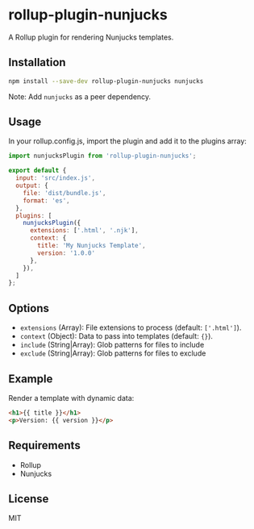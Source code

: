 # rollup-plugin-nunjucks

A Rollup plugin for rendering Nunjucks templates.

## Installation

```bash
npm install --save-dev rollup-plugin-nunjucks nunjucks
```

Note: Add `nunjucks` as a peer dependency.

## Usage

In your rollup.config.js, import the plugin and add it to the plugins array:

```javascript
import nunjucksPlugin from 'rollup-plugin-nunjucks';

export default {
  input: 'src/index.js',
  output: {
    file: 'dist/bundle.js',
    format: 'es',
  },
  plugins: [
    nunjucksPlugin({
      extensions: ['.html', '.njk'],
      context: {
        title: 'My Nunjucks Template',
        version: '1.0.0'
      },
    }),
  ]
};
```

## Options

- `extensions` (Array): File extensions to process (default: `['.html']`).
- `context` (Object): Data to pass into templates (default: `{}`).
- `include` (String|Array): Glob patterns for files to include
- `exclude` (String|Array): Glob patterns for files to exclude


## Example

Render a template with dynamic data:

```html
<h1>{{ title }}</h1>
<p>Version: {{ version }}</p>
```

## Requirements

- Rollup
- Nunjucks

## License

MIT
